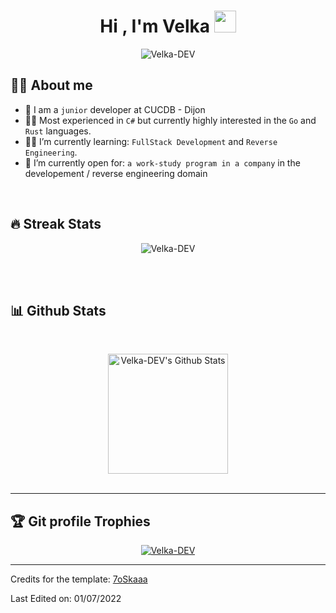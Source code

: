 <h1 align="center">Hi , I'm Velka <img src="https://media.giphy.com/media/hvRJCLFzcasrR4ia7z/giphy.gif" width="35"></h1>
<p align="center"> 
	<img src="https://komarev.com/ghpvc/?username=Velka-DEV&label=Profile%20views&color=0e75b6&style=plastic" alt="Velka-DEV" /> 
</p>

## :sassy_man:  About me
- :school: I am a `junior` developer at CUCDB - Dijon
- :technologist: Most experienced in `C#` but currently highly interested in the `Go` and `Rust` languages.
- :student: I’m currently learning: `FullStack Development` and `Reverse Engineering`.
- :thinking: I’m currently open for: `a work-study program in a company` in the developement / reverse engineering domain

<br>

## 🔥 Streak Stats
<p align="center"><img src="https://github-readme-streak-stats.herokuapp.com/?user=Velka-DEV&theme=algolia" alt="Velka-DEV" /></p>

<br>
<br>

## 📊 Github Stats

  <br/>
  <p align="center">
    <a href="https://github.com/anuraghazra/github-readme-stats"><img alt="Velka-DEV's Github Stats" src="https://github-readme-stats.vercel.app/api?username=Velka-DEV&show_icons=true&count_private=true&theme=algolia" height="192px"/></a>
<br/>
  &nbsp;
	
----

## :trophy: Git profile Trophies

<p align="center"> <a href="https://github.com/ryo-ma/github-profile-trophy"><img src="https://github-profile-trophy.vercel.app/?username=Velka-DEV&layout=compact&theme=algolia" alt="Velka-DEV" /></a> </p>

-----
Credits for the template: [7oSkaaa](https://github.com/7oSkaaa)

Last Edited on: 01/07/2022
